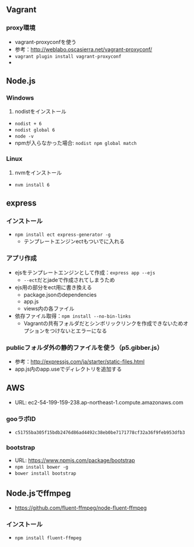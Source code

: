 ## Vagrant
### proxy環境
* vagrant-proxyconfを使う
* 参考：http://weblabo.oscasierra.net/vagrant-proxyconf/
* `vagrant plugin install vagrant-proxyconf`
* 

## Node.js
### Windows
1. nodistをインストール
* `nodist + 6`
* `nodist global 6`
* `node -v`
* npmが入らなかった場合: `nodist npm global match`

### Linux
1. nvmをインストール
* `nvm install 6`

## express
### インストール
* `npm install ect express-generator -g`
  * テンプレートエンジンectもついでに入れる

### アプリ作成
* ejsをテンプレートエンジンとして作成：`express app --ejs`
  * `--ect`だとjadeで作成されてしまうため
* ejs用の部分をect用に書き換える
  * package.jsonのdependencies
  * app.js
  * views内の各ファイル
* 依存ファイル取得：`npm install --no-bin-links`
  * Vagrantの共有フォルダだとシンボリックリンクを作成できないためオプションをつけないとエラーになる

### publicフォルダ外の静的ファイルを使う（p5.gibber.js）
  * 参考：http://expressjs.com/ja/starter/static-files.html
  * app.js内のapp.useでディレクトリを追加する

## AWS
* URL: ec2-54-199-159-238.ap-northeast-1.compute.amazonaws.com

### gooラボID
* `c51755ba305f15bdb2476d86ad4492c38eb0be7171778cf32a36f9feb953dfb3`

### bootstrap
* URL: https://www.npmjs.com/package/bootstrap
* `npm install bower -g`
* `bower install bootstrap`

## Node.jsでffmpeg
* https://github.com/fluent-ffmpeg/node-fluent-ffmpeg

### インストール
* `npm install fluent-ffmpeg`
